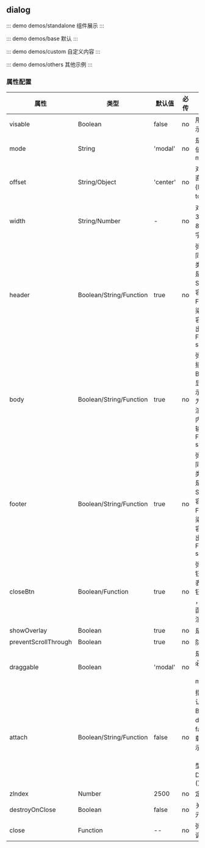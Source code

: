 ## dialog 

::: demo demos/standalone 组件展示
:::

::: demo demos/base 默认
:::

::: demo demos/custom 自定义内容
:::

::: demo demos/others 其他示例
:::

### 属性配置
| 属性 | 类型 | 默认值 | 必传 | 说明 |
|-----|-----|-----|-----|-----|
|visable|Boolean|false|no|用于控制弹框是否显示（v-model）|
|mode|String|'modal'|no|是否模态形式，可选值：'modal', 'not一modal'|
|offset|String/Object|'center'|no|对话框位置，默认垂直水平居中，如： {left： '100px'， top： '200px'}|
|width|String/Number|-|no|对话框宽度，如： 320， '500px'， 80%；如果是数字，单位为px|
|header|Boolean/String/Function|true|no|弹框顶部内容；支持同名插槽（slot）；类型Boolean，表示是否显示；类型String表示为显示内容；类型为Function，则表示渲染函数，函数返回内容将作为渲染结果输出。优先级： Function/String > slot|
|body|Boolean/String/Function|true|no|弹框内容；支持同名插槽（slot）；类型Boolean，表示是否显示；类型String表示为显示内容；类型为Function，则表示渲染函数，函数返回内容将作为渲染结果输出。优先级： Function/String > slot|
|footer|Boolean/String/Function|true|no|弹框底部内容；支持同名插槽（slot）；类型Boolean，表示是否显示；类型String表示为显示内容；类型为Function，则表示渲染函数，函数返回内容将作为渲染结果输出。优先级： Function/String > slot|
|closeBtn|Boolean/Function|true|no|弹框右上角关闭按钮；类型Boolean，表示是否显示关闭按钮；类型为Function ，则表示渲染函数，函数返回内容将作为渲染结果输出。|
|showOverlay|Boolean|true|no|是否显示遮罩层|
|preventScrollThrough|Boolean|true|no|防止滚动穿透|
|draggable|Boolean|'modal'|no|是否允许弹框拖拽，必须要是非模态框（mode='not-modal'）|
|attach|Boolean/String/Function|false|no|指定弹框挂载点，默认子元素挂载；类型Boolean，true挂载document.body，false为子元素挂载；类型String，表示DOM选择器（querySelect）;类型Function，需返回DOM节点，如：()=>document.body|
|zlndex|Number|2500|no|定位层级|
|destroyOnClose|Boolean|false|no|关闭时销毁Dialog子元素|
|close|Function|--|no|弹窗关闭按钮点击事调用的函数|






